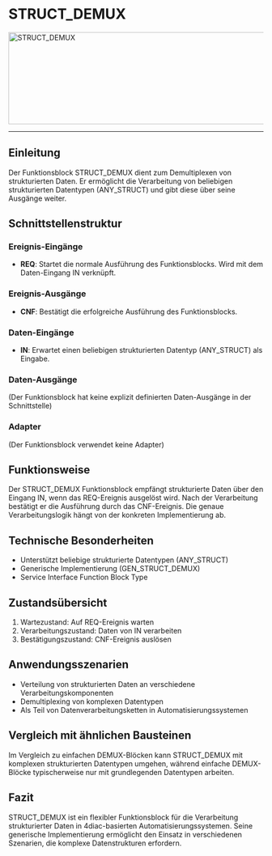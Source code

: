 # STRUCT_DEMUX

<img width="1196" height="182" alt="STRUCT_DEMUX" src="https://github.com/user-attachments/assets/2420186b-20ea-4920-85e4-746488942325" />

* * * * * * * * * *
## Einleitung
Der Funktionsblock STRUCT_DEMUX dient zum Demultiplexen von strukturierten Daten. Er ermöglicht die Verarbeitung von beliebigen strukturierten Datentypen (ANY_STRUCT) und gibt diese über seine Ausgänge weiter.

## Schnittstellenstruktur

### **Ereignis-Eingänge**
- **REQ**: Startet die normale Ausführung des Funktionsblocks. Wird mit dem Daten-Eingang IN verknüpft.

### **Ereignis-Ausgänge**
- **CNF**: Bestätigt die erfolgreiche Ausführung des Funktionsblocks.

### **Daten-Eingänge**
- **IN**: Erwartet einen beliebigen strukturierten Datentyp (ANY_STRUCT) als Eingabe.

### **Daten-Ausgänge**
(Der Funktionsblock hat keine explizit definierten Daten-Ausgänge in der Schnittstelle)

### **Adapter**
(Der Funktionsblock verwendet keine Adapter)

## Funktionsweise
Der STRUCT_DEMUX Funktionsblock empfängt strukturierte Daten über den Eingang IN, wenn das REQ-Ereignis ausgelöst wird. Nach der Verarbeitung bestätigt er die Ausführung durch das CNF-Ereignis. Die genaue Verarbeitungslogik hängt von der konkreten Implementierung ab.

## Technische Besonderheiten
- Unterstützt beliebige strukturierte Datentypen (ANY_STRUCT)
- Generische Implementierung (GEN_STRUCT_DEMUX)
- Service Interface Function Block Type

## Zustandsübersicht
1. Wartezustand: Auf REQ-Ereignis warten
2. Verarbeitungszustand: Daten von IN verarbeiten
3. Bestätigungszustand: CNF-Ereignis auslösen

## Anwendungsszenarien
- Verteilung von strukturierten Daten an verschiedene Verarbeitungskomponenten
- Demultiplexing von komplexen Datentypen
- Als Teil von Datenverarbeitungsketten in Automatisierungssystemen

## Vergleich mit ähnlichen Bausteinen
Im Vergleich zu einfachen DEMUX-Blöcken kann STRUCT_DEMUX mit komplexen strukturierten Datentypen umgehen, während einfache DEMUX-Blöcke typischerweise nur mit grundlegenden Datentypen arbeiten.

## Fazit
STRUCT_DEMUX ist ein flexibler Funktionsblock für die Verarbeitung strukturierter Daten in 4diac-basierten Automatisierungssystemen. Seine generische Implementierung ermöglicht den Einsatz in verschiedenen Szenarien, die komplexe Datenstrukturen erfordern.
